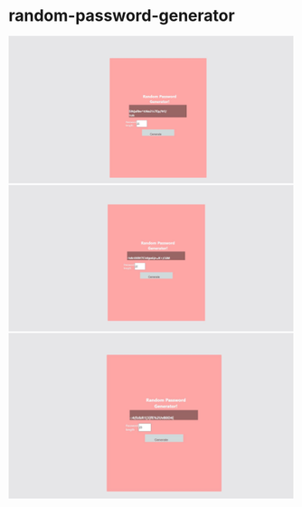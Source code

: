# random-password-generator

![RandomGenerator](SS.JPG)
![RandomGeneratore](SS1.JPG)
![RandomGeneratore](SS2.JPG)
